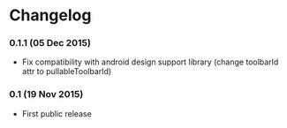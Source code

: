 # Changelog
 
### 0.1.1 (05 Dec 2015)
  * Fix compatibility with android design support library (change toolbarId attr to pullableToolbarId)
 
### 0.1 (19 Nov 2015)
  * First public release